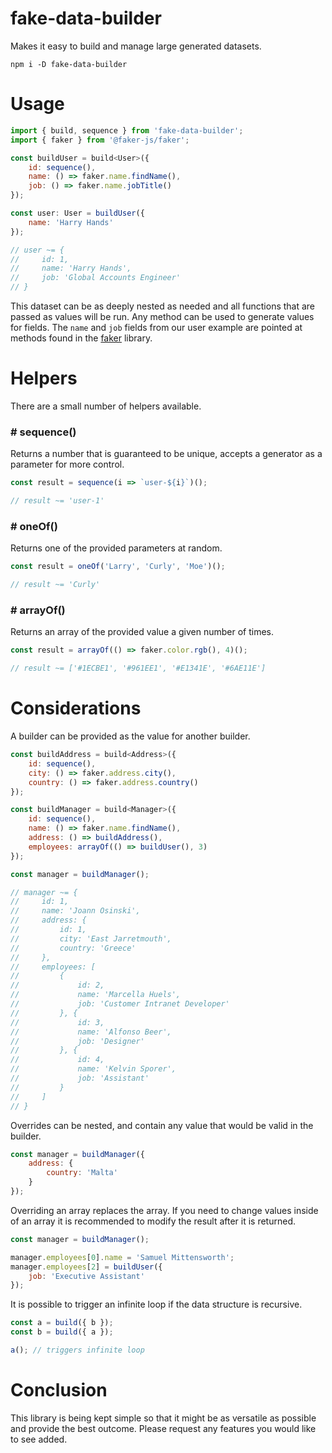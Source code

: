 # fake-data-builder

Makes it easy to build and manage large generated datasets.

```
npm i -D fake-data-builder
```

# Usage

```javascript
import { build, sequence } from 'fake-data-builder';
import { faker } from '@faker-js/faker';

const buildUser = build<User>({
    id: sequence(),
    name: () => faker.name.findName(),
    job: () => faker.name.jobTitle()
});

const user: User = buildUser({
    name: 'Harry Hands'
});

// user ~= {
//     id: 1,
//     name: 'Harry Hands',
//     job: 'Global Accounts Engineer'
// }
```

This dataset can be as deeply nested as needed and all functions that are passed as values will be run. Any method can be used to generate values for fields. The `name` and `job` fields from our user example are pointed at methods found in the [faker](https://www.npmjs.com/package/@faker-js/faker) library.

# Helpers

There are a small number of helpers available.

### # sequence()

Returns a number that is guaranteed to be unique, accepts a generator as a parameter for more control.

```javascript
const result = sequence(i => `user-${i}`)();

// result ~= 'user-1'
```

### # oneOf()

Returns one of the provided parameters at random.

```javascript
const result = oneOf('Larry', 'Curly', 'Moe')();

// result ~= 'Curly'
```

### # arrayOf()

Returns an array of the provided value a given number of times.

```javascript
const result = arrayOf(() => faker.color.rgb(), 4)();

// result ~= ['#1ECBE1', '#961EE1', '#E1341E', '#6AE11E']
```

# Considerations

A builder can be provided as the value for another builder.

```javascript
const buildAddress = build<Address>({
    id: sequence(),
    city: () => faker.address.city(),
    country: () => faker.address.country()
});

const buildManager = build<Manager>({
    id: sequence(),
    name: () => faker.name.findName(),
    address: () => buildAddress(),
    employees: arrayOf(() => buildUser(), 3)
});

const manager = buildManager();

// manager ~= {
//     id: 1,
//     name: 'Joann Osinski',
//     address: {
//         id: 1,
//         city: 'East Jarretmouth',
//         country: 'Greece'
//     },
//     employees: [
//         {
//             id: 2,
//             name: 'Marcella Huels',
//             job: 'Customer Intranet Developer'
//         }, {
//             id: 3,
//             name: 'Alfonso Beer',
//             job: 'Designer'
//         }, {
//             id: 4,
//             name: 'Kelvin Sporer',
//             job: 'Assistant'
//         }
//     ]
// }
```

Overrides can be nested, and contain any value that would be valid in the builder.

```javascript
const manager = buildManager({
    address: {
        country: 'Malta'
    }
});
```

Overriding an array replaces the array. If you need to change values inside of an array it is recommended to modify the result after it is returned.

```javascript
const manager = buildManager();

manager.employees[0].name = 'Samuel Mittensworth';
manager.employees[2] = buildUser({
    job: 'Executive Assistant'
});
```

It is possible to trigger an infinite loop if the data structure is recursive.

```javascript
const a = build({ b });
const b = build({ a });

a(); // triggers infinite loop
```

# Conclusion

This library is being kept simple so that it might be as versatile as possible and provide the best outcome. Please request any features you would like to see added.
